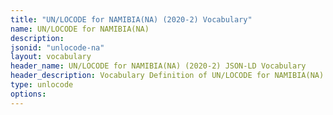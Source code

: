 ```yaml
---
title: "UN/LOCODE for NAMIBIA(NA) (2020-2) Vocabulary"
name: UN/LOCODE for NAMIBIA(NA) 
description: 
jsonid: "unlocode-na"
layout: vocabulary
header_name: UN/LOCODE for NAMIBIA(NA) (2020-2) JSON-LD Vocabulary
header_description: Vocabulary Definition of UN/LOCODE for NAMIBIA(NA) (2020-2) semantics in HTML format. JSON-LD format is available at [unlocode-na.jsonld](/vocabulary/unlocode-na.jsonld)
type: unlocode
options:
---
```

